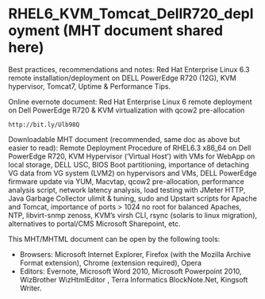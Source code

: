 # RHEL6_KVM_Tomcat_DellR720_deployment (MHT document shared here)
Best practices, recommendations and notes: Red Hat Enterprise Linux 6.3 remote installation/deployment on DELL PowerEdge R720 (12G), KVM hypervisor, Tomcat7, Uptime &amp; Performance Tips.

Online evernote document: Red Hat Enterprise Linux 6 remote deployment on Dell PowerEdge R720 & KVM virtualization with qcow2 pre-allocation

    http://bit.ly/Ulb98Q

Downloadable MHT document (recommended, same doc as above but easier to read): Remote Deployment Procedure of RHEL6.3 x86_64 on Dell PowerEdge R720, KVM Hypervisor (‘Virtual Host’) with VMs for WebApp on local storage, DELL USC, BIOS Boot partitioning, importance of detaching VG data from VG system (LVM2) on hypervisors and VMs, DELL PowerEdge firmware update via YUM, Macvtap, qcow2 pre-allocation, performance analysis script, network latency analysis, load testing with JMeter HTTP, Java Garbage Collector ulimit & tuning, sudo and Upstart scripts for Apache and Tomcat, importance of ports > 1024 no root for balanced Apaches, NTP, libvirt-snmp zenoss, KVM’s virsh CLI, rsync (solaris to linux migration), alternatives to portal/CMS Microsoft Sharepoint, etc.

This MHT/MHTML document can be open by the following tools:
- Browsers: Microsoft Internet Explorer, Firefox (with the Mozilla Archive Format extension), Chrome (extension required), Opera
- Editors: Evernote, Microsoft Word 2010, Microsoft Powerpoint 2010,  WizBrother WizHtmlEditor , Terra Informatics BlockNote.Net, Kingsoft Writer.


